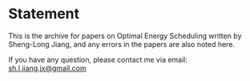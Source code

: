 # Statement

This is the archive for papers on Optimal Energy Scheduling written by Sheng-Long Jiang, and any errors in the papers are also noted here.

If you have any question, please contact me via email: sh.l.jiang.jx@gmail.com

